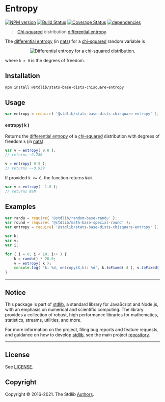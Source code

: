 <!--

@license Apache-2.0

Copyright (c) 2018 The Stdlib Authors.

Licensed under the Apache License, Version 2.0 (the "License");
you may not use this file except in compliance with the License.
You may obtain a copy of the License at

   http://www.apache.org/licenses/LICENSE-2.0

Unless required by applicable law or agreed to in writing, software
distributed under the License is distributed on an "AS IS" BASIS,
WITHOUT WARRANTIES OR CONDITIONS OF ANY KIND, either express or implied.
See the License for the specific language governing permissions and
limitations under the License.

-->

# Entropy

[![NPM version][npm-image]][npm-url] [![Build Status][test-image]][test-url] [![Coverage Status][coverage-image]][coverage-url] [![dependencies][dependencies-image]][dependencies-url]

> [Chi-squared][chisquare-distribution] distribution [differential entropy][entropy].

<!-- Section to include introductory text. Make sure to keep an empty line after the intro `section` element and another before the `/section` close. -->

<section class="intro">

The [differential entropy][entropy] (in [nats][nats]) for a [chi-squared][chisquare-distribution] random variable is

<!-- <equation class="equation" label="eq:chisquare_entropy" align="center" raw="h\left( X \right) = \tfrac{k}{2}+\ln(2\Gamma({\tfrac{k}{2}}))\!+(1-{\tfrac{k}{2}})\psi({\tfrac{k}{2}})" alt="Differential entropy for a chi-squared distribution."> -->

<div class="equation" align="center" data-raw-text="h\left( X \right) = \tfrac{k}{2}+\ln(2\Gamma({\tfrac{k}{2}}))\!+(1-{\tfrac{k}{2}})\psi({\tfrac{k}{2}})" data-equation="eq:chisquare_entropy">
    <img src="https://cdn.rawgit.com/stdlib-js/stdlib/7e0a95722efd9c771b129597380c63dc6715508b/lib/node_modules/@stdlib/stats/base/dists/chisquare/entropy/docs/img/equation_chisquare_entropy.svg" alt="Differential entropy for a chi-squared distribution.">
    <br>
</div>

<!-- </equation> -->

where `k > 0` is the degrees of freedom.

</section>

<!-- /.intro -->

<!-- Package usage documentation. -->

<section class="installation">

## Installation

```bash
npm install @stdlib/stats-base-dists-chisquare-entropy
```

</section>

<section class="usage">

## Usage

```javascript
var entropy = require( '@stdlib/stats-base-dists-chisquare-entropy' );
```

#### entropy( k )

Returns the [differential entropy][entropy] of a [chi-squared][chisquare-distribution] distribution with degrees of freedom `k` (in [nats][nats]).

```javascript
var v = entropy( 9.0 );
// returns ~2.786

v = entropy( 0.5 );
// returns ~-0.939
```

If provided `k <= 0`, the function returns `NaN`.

```javascript
var v = entropy( -1.0 );
// returns NaN
```

</section>

<!-- /.usage -->

<!-- Package usage notes. Make sure to keep an empty line after the `section` element and another before the `/section` close. -->

<section class="notes">

</section>

<!-- /.notes -->

<!-- Package usage examples. -->

<section class="examples">

## Examples

<!-- eslint no-undef: "error" -->

```javascript
var randu = require( '@stdlib/random-base-randu' );
var round = require( '@stdlib/math-base-special-round' );
var entropy = require( '@stdlib/stats-base-dists-chisquare-entropy' );

var k;
var v;
var i;

for ( i = 0; i < 10; i++ ) {
    k = randu() * 20.0;
    v = entropy( k );
    console.log( 'k: %d, entropy(X,k): %d', k.toFixed( 4 ), v.toFixed( 4 ) );
}
```

</section>

<!-- /.examples -->

<!-- Section to include cited references. If references are included, add a horizontal rule *before* the section. Make sure to keep an empty line after the `section` element and another before the `/section` close. -->

<section class="references">

</section>

<!-- /.references -->

<!-- Section for all links. Make sure to keep an empty line after the `section` element and another before the `/section` close. -->


<section class="main-repo" >

* * *

## Notice

This package is part of [stdlib][stdlib], a standard library for JavaScript and Node.js, with an emphasis on numerical and scientific computing. The library provides a collection of robust, high performance libraries for mathematics, statistics, streams, utilities, and more.

For more information on the project, filing bug reports and feature requests, and guidance on how to develop [stdlib][stdlib], see the main project [repository][stdlib].

---

## License

See [LICENSE][stdlib-license].


## Copyright

Copyright &copy; 2016-2021. The Stdlib [Authors][stdlib-authors].

</section>

<!-- /.stdlib -->

<!-- Section for all links. Make sure to keep an empty line after the `section` element and another before the `/section` close. -->

<section class="links">

[npm-image]: http://img.shields.io/npm/v/@stdlib/stats-base-dists-chisquare-entropy.svg
[npm-url]: https://npmjs.org/package/@stdlib/stats-base-dists-chisquare-entropy

[test-image]: https://github.com/stdlib-js/stats-base-dists-chisquare-entropy/actions/workflows/test.yml/badge.svg
[test-url]: https://github.com/stdlib-js/stats-base-dists-chisquare-entropy/actions/workflows/test.yml

[coverage-image]: https://img.shields.io/codecov/c/github/stdlib-js/stats-base-dists-chisquare-entropy/main.svg
[coverage-url]: https://codecov.io/github/stdlib-js/stats-base-dists-chisquare-entropy?branch=main

[dependencies-image]: https://img.shields.io/david/stdlib-js/stats-base-dists-chisquare-entropy
[dependencies-url]: https://david-dm.org/stdlib-js/stats-base-dists-chisquare-entropy/main

[stdlib]: https://github.com/stdlib-js/stdlib

[stdlib-authors]: https://github.com/stdlib-js/stdlib/graphs/contributors

[stdlib-license]: https://raw.githubusercontent.com/stdlib-js/stats-base-dists-chisquare-entropy/main/LICENSE

[chisquare-distribution]: https://en.wikipedia.org/wiki/Chi-squared_distribution

[entropy]: https://en.wikipedia.org/wiki/Entropy_%28information_theory%29

[nats]: https://en.wikipedia.org/wiki/Nat_%28unit%29

</section>

<!-- /.links -->

